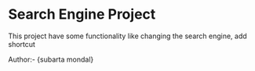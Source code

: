 # Search Engine Project

This project have some functionality like changing the search engine, add shortcut

Author:- {subarta mondal}
